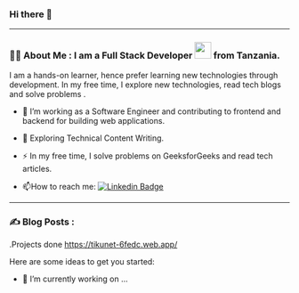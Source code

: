 ### Hi there 👋



---

### :man_technologist: About Me : I am a Full Stack Developer <img src="https://media.giphy.com/media/WUlplcMpOCEmTGBtBW/giphy.gif" width="30"> from Tanzania.
 I am a hands-on learner, hence prefer learning new technologies through development. In my free time, I explore new technologies, read tech blogs and solve problems .


- :telescope: I’m working as a Software Engineer and contributing to frontend and backend for building web applications.

- :seedling: Exploring Technical Content Writing.

- :zap: In my free time, I solve problems on GeeksforGeeks and read tech articles.

- :mailbox:How to reach me: [![Linkedin Badge](https://img.shields.io/badge/-kakbar-blue?style=flat&logo=Linkedin&logoColor=white)](https://www.linkedin.com/in/brian-lema-3b731920b/)



---


### :writing_hand: Blog Posts :
 .Projects done https://tikunet-6fedc.web.app/


Here are some ideas to get you started:

- 🔭 I’m currently working on ...
<!--     - 🌱 I’m currently learning ...
- 👯 I’m looking to collaborate on ...
- 🤔 I’m looking for help with ...
- 💬 Ask me about ...
- 📫 How to reach me: ...
- 😄 Pronouns: ...
- ⚡ Fun fact: ... -->

